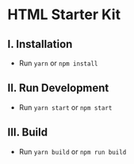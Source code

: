 # HTML Starter Kit

## I. Installation

- Run ``yarn`` or ``npm install``

## II. Run Development

- Run ``yarn start`` or ``npm start``

## III. Build

- Run ``yarn build`` or ``npm run build``
